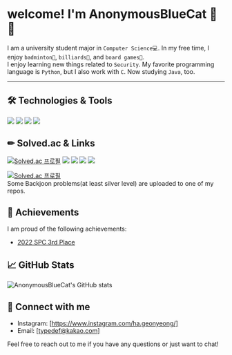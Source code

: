 <!---
easter423/easter423 is a ✨ special ✨ repository because its `README.md` (this file) appears on your GitHub profile.
You can click the Preview link to take a look at your changes.
--->
# welcome! I'm AnonymousBlueCat 🙌🙌
I am a university student major in `Computer Science💻`. In my free time, I enjoy `badminton🏸`, `billiards🎱`, and `board games🎲`.<br>
I enjoy learning new things related to `Security`. My favorite programming language is `Python`, but I also work with `C`. Now studying `Java`, too.

---

## 🛠 Technologies & Tools
![](https://img.shields.io/badge/OS-Windows-informational?style=flat&logo=windows&logoColor=white&color=dd4265)
![](https://img.shields.io/badge/Editor-VS_Code-informational?style=flat&logo=visual-studio-code&logoColor=white&color=c414cf)
![](https://img.shields.io/badge/Code-Python-informational?style=flat&logo=python&logoColor=white&color=7d4ef7)
![](https://img.shields.io/badge/Code-C-informational?style=flat&logo=c&logoColor=white&color=7d4ef7)

## ✏ Solved.ac & Links
[![Solved.ac
프로필](http://mazassumnida.wtf/api/mini/generate_badge?boj=easteregg423)](https://solved.ac/easteregg423)
<a href="https://codeforces.com/profile/easteregg423" target="_blank"><img src="https://img.shields.io/badge/Codeforces-1F8ACB?style=flat-square&logo=Codeforces&logoColor=white"/></a>
<a href="https://github.com/easter423" target="_blank"><img src="https://img.shields.io/badge/GitHub-181717?style=flat-square&logo=GitHub&logoColor=white"/></a>
<a href="https://quark-fireplace-c3a.notion.site/0e14e2e92bd94c6db23c8e1e102e0693" target="_blank"><img src="https://img.shields.io/badge/Notion-black?style=flat-square&logo=Notion&logoColor=white"/></a>
<a href="https://velog.io/@easter423" target="_blank"><img src="https://img.shields.io/badge/Velog-20C997?style=flat-square&logo=Velog&logoColor=white"/></a>

[![Solved.ac
프로필](http://mazassumnida.wtf/api/v2/generate_badge?boj=easteregg423)](https://solved.ac/easteregg423)
<br>Some Backjoon problems(at least silver level) are uploaded to one of my repos.

## 🌟 Achievements
I am proud of the following achievements:
- [2022 SPC 3rd Place](https://icpc.team/spc)

## 📈 GitHub Stats
![AnonymousBlueCat's GitHub stats](https://github-readme-stats.vercel.app/api?username=easter423&show_icons=true&theme=react)

## 🤝 Connect with me
- Instagram: [https://www.instagram.com/ha.geonyeong/]
- Email: [typedef@kakao.com]

Feel free to reach out to me if you have any questions or just want to chat!

